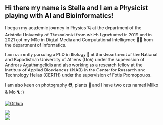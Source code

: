 ## Hi there my name is Stella and I am a Physicist playing with AI and Bioinformatics!
    
I began my academic journey in Physics 🪐 at the department of the Aristotle University of Thessaloniki from which I graduated in 2019 and in 2021 got my MSc in Digital Media and Computational Intelligence 👩‍💻 from the department of Informatics. 
    
I am currently pursuing a PhD in Biology 🧬 at the department of the National and Kapodistrian University of Athens (UoA) under the supervision of Andreas Agathangelidis and also working as a research fellow at the Institute of Applied Biosciences (INAB) in the Center for Research and Technology Hellas (CERTH) under the supervision of Fotis Psomopoulos. 
    
I am also keen on photography 📷, plants 🎍 and I have two cats named Milko & Mo 🐈 :)

<!--
**sfragkoul/sfragkoul** is a ✨ _special_ ✨ repository because its `README.md` (this file) appears on your GitHub profile.

Here are some ideas to get you started:

- 🔭 I’m currently working on ...
- 🌱 I’m currently learning ...
- 👯 I’m looking to collaborate on ...
- 🤔 I’m looking for help with ...
- 💬 Ask me about ...
- 📫 How to reach me: ...
- 😄 Pronouns: ...
- ⚡ Fun fact: ...
-->
[![Github](https://img.shields.io/github/followers/sfragkoul?label=Follow&style=social)](https://github.com/sfragkoul)


<a href="https://github.com/sfragkoul">
  <img align="center" src="https://github-readme-stats.vercel.app/api?username=sfragkoul&theme=nightowl&show_icons=true" />
</a>
</br>
<a href="https://github.com/sfragkoul">
  <img align="center" src="https://github-readme-stats.vercel.app/api/top-langs/?username=sfragkoul&count_private=true&langs_count=10&layout=compact&card_width=444&theme=nightowl" />
</a>
